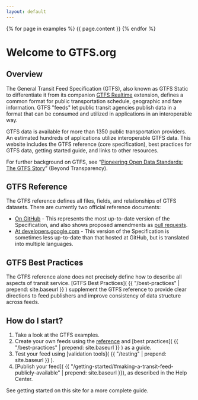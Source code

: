```yaml
---
layout: default
---
```


{% for page in examples %}
  {{ page.content }}
{% endfor %}

# Welcome to GTFS.org

## Overview

The General Transit Feed Specification (GTFS), also known as GTFS Static to differentiate it from its companion [GTFS Realtime](https://developers.google.com/transit/gtfs-realtime/) extension, defines a common format for public transportation schedule, geographic and fare information. GTFS "feeds" let public transit agencies publish data in a format that can be consumed and utilized in applications in an interoperable way.

GTFS data is available for more than 1350 public transportation providers. An estimated hundreds of applications utilize interoperable GTFS data. This website includes the GTFS reference (core specification), best practices for GTFS data, getting started guide, and links to other resources.

For further background on GTFS, see “[Pioneering Open Data Standards: The GTFS Story](http://beyondtransparency.org/chapters/part-2/pioneering-open-data-standards-the-gtfs-story/)” (Beyond Transparency).

## GTFS Reference

The GTFS reference defines all files, fields, and relationships of GTFS datasets. There are currently two official reference documents:

   * [On GitHub](https://github.com/google/transit/blob/master/gtfs/spec/en/reference.md) - This represents the most up-to-date version of the Specification, and also shows proposed amendments as [pull requests](https://github.com/google/transit/pulls).
   * [At developers.google.com](https://developers.google.com/transit/gtfs/reference/) - This version of the Specification is sometimes less up-to-date than that hosted at GitHub, but is translated into multiple languages.

## GTFS Best Practices

The GTFS reference alone does not precisely define how to describe all aspects of transit service. [GTFS Best Practices]( {{ "/best-practices" | prepend: site.baseurl }} ) supplement the GTFS reference to provide clear directions to feed publishers and improve consistency of data structure across feeds.

## How do I start?
  1. Take a look at the GTFS examples.
  2. Create your own feeds using the [reference](#gtfs-reference) and [best practices]( {{ "/best-practices" | prepend: site.baseurl }} ) as a guide.
  3. Test your feed using [validation tools]( {{ "/testing" | prepend: site.baseurl }} ).
  4. [Publish your feed]( {{ "/getting-started/#making-a-transit-feed-publicly-available" | prepend: site.baseurl }}), as described in the Help Center.

See getting started on this site for a more complete guide.
